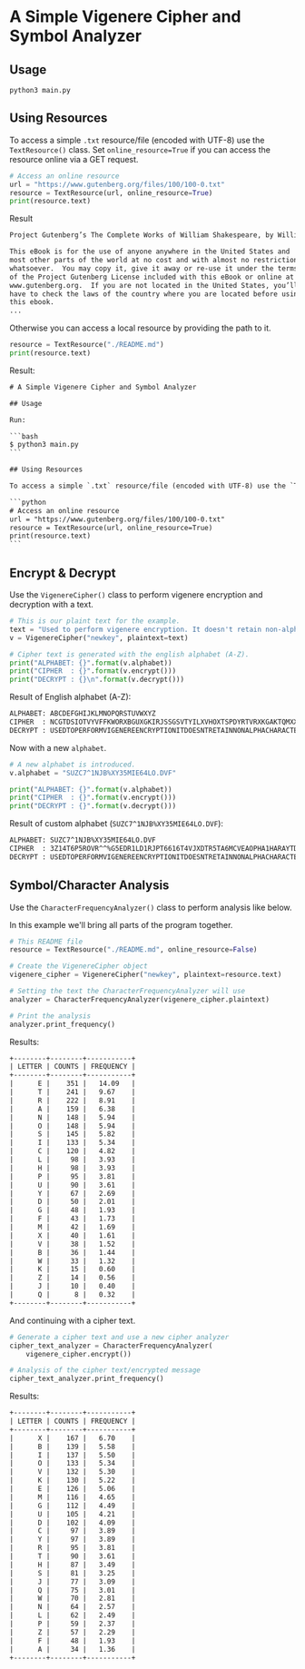 # A Simple Vigenere Cipher and Symbol Analyzer

## Usage

```shell
python3 main.py
```

## Using Resources

To access a simple `.txt` resource/file (encoded with UTF-8) use the `TextResource()` class. Set `online_resource=True` if you can access the resource online via a GET request.

```python
# Access an online resource
url = "https://www.gutenberg.org/files/100/100-0.txt"
resource = TextResource(url, online_resource=True)
print(resource.text)
```

Result

```txt
Project Gutenberg’s The Complete Works of William Shakespeare, by William Shakespeare

This eBook is for the use of anyone anywhere in the United States and
most other parts of the world at no cost and with almost no restrictions
whatsoever.  You may copy it, give it away or re-use it under the terms
of the Project Gutenberg License included with this eBook or online at
www.gutenberg.org.  If you are not located in the United States, you’ll
have to check the laws of the country where you are located before using
this ebook.
...
```

Otherwise you can access a local resource by providing the path to it.

```python
resource = TextResource("./README.md")
print(resource.text)
```

Result:

````txt
# A Simple Vigenere Cipher and Symbol Analyzer

## Usage

Run:

```bash
$ python3 main.py
```

## Using Resources

To access a simple `.txt` resource/file (encoded with UTF-8) use the `TextResource()` class. Set `online_resource=True` if you can access the resource online via a GET request.

```python
# Access an online resource
url = "https://www.gutenberg.org/files/100/100-0.txt"
resource = TextResource(url, online_resource=True)
print(resource.text)
```
````

## Encrypt & Decrypt

Use the `VigenereCipher()` class to perform vigenere encryption and decryption with a text.

```python
# This is our plaint text for the example.
text = "Used to perform vigenere encryption. It doesn't retain non-alpha characters."
v = VigenereCipher("newkey", plaintext=text)

# Cipher text is generated with the english alphabet (A-Z).
print("ALPHABET: {}".format(v.alphabet))
print("CIPHER  : {}".format(v.encrypt()))
print("DECRYPT : {}\n".format(v.decrypt()))
```

Result of English alphabet (A-Z):

```txt
ALPHABET: ABCDEFGHIJKLMNOPQRSTUVWXYZ
CIPHER  : NCGTDSIOTVYVFFKWORXBGUXGKIRJSSGSVTYILXVHOXTSPDYRTVRXKGAKTQMXXBU
DECRYPT : USEDTOPERFORMVIGENEREENCRYPTIONITDOESNTRETAINNONALPHACHARACTERS
```

Now with a new `alphabet`.

```python
# A new alphabet is introduced.
v.alphabet = "SUZC7^1NJB%XY35MIE64LO.DVF"

print("ALPHABET: {}".format(v.alphabet))
print("CIPHER  : {}".format(v.encrypt()))
print("DECRYPT : {}".format(v.decrypt()))
```

Result of custom alphabet (`SUZC7^1NJB%XY35MIE64LO.DVF`):

```txt
ALPHABET: SUZC7^1NJB%XY35MIE64LO.DVF
CIPHER  : 3Z14T6P5ROVR^^%G5EDR1LD1RJPT6616T4VJXDTR5TA6MCVEAOPHA1HARAYTDRL
DECRYPT : USEDTOPERFORMVIGENEREENCRYPTIONITDOESNTRETAINNONALPHACHARACTERS
```

## Symbol/Character Analysis

Use the `CharacterFrequencyAnalyzer()` class to perform analysis like below.

In this example we'll bring all parts of the program together.

```python
# This README file
resource = TextResource("./README.md", online_resource=False)

# Create the VigenereCipher object
vigenere_cipher = VigenereCipher("newkey", plaintext=resource.text)

# Setting the text the CharacterFrequencyAnalyzer will use
analyzer = CharacterFrequencyAnalyzer(vigenere_cipher.plaintext)

# Print the analysis
analyzer.print_frequency()
```

Results:

```txt
+--------+--------+-----------+
| LETTER | COUNTS | FREQUENCY |
+--------+--------+-----------+
|      E |    351 |   14.09   |
|      T |    241 |   9.67    |
|      R |    222 |   8.91    |
|      A |    159 |   6.38    |
|      N |    148 |   5.94    |
|      O |    148 |   5.94    |
|      S |    145 |   5.82    |
|      I |    133 |   5.34    |
|      C |    120 |   4.82    |
|      L |     98 |   3.93    |
|      H |     98 |   3.93    |
|      P |     95 |   3.81    |
|      U |     90 |   3.61    |
|      Y |     67 |   2.69    |
|      D |     50 |   2.01    |
|      G |     48 |   1.93    |
|      F |     43 |   1.73    |
|      M |     42 |   1.69    |
|      X |     40 |   1.61    |
|      V |     38 |   1.52    |
|      B |     36 |   1.44    |
|      W |     33 |   1.32    |
|      K |     15 |   0.60    |
|      Z |     14 |   0.56    |
|      J |     10 |   0.40    |
|      Q |      8 |   0.32    |
+--------+--------+-----------+
```

And continuing with a cipher text.

```python
# Generate a cipher text and use a new cipher analyzer
cipher_text_analyzer = CharacterFrequencyAnalyzer(
    vigenere_cipher.encrypt())

# Analysis of the cipher text/encrypted message
cipher_text_analyzer.print_frequency()
```

Results:

```txt
+--------+--------+-----------+
| LETTER | COUNTS | FREQUENCY |
+--------+--------+-----------+
|      X |    167 |   6.70    |
|      B |    139 |   5.58    |
|      I |    137 |   5.50    |
|      O |    133 |   5.34    |
|      V |    132 |   5.30    |
|      K |    130 |   5.22    |
|      E |    126 |   5.06    |
|      M |    116 |   4.65    |
|      G |    112 |   4.49    |
|      U |    105 |   4.21    |
|      D |    102 |   4.09    |
|      C |     97 |   3.89    |
|      Y |     97 |   3.89    |
|      R |     95 |   3.81    |
|      T |     90 |   3.61    |
|      H |     87 |   3.49    |
|      S |     81 |   3.25    |
|      J |     77 |   3.09    |
|      Q |     75 |   3.01    |
|      W |     70 |   2.81    |
|      N |     64 |   2.57    |
|      L |     62 |   2.49    |
|      P |     59 |   2.37    |
|      Z |     57 |   2.29    |
|      F |     48 |   1.93    |
|      A |     34 |   1.36    |
+--------+--------+-----------+
```
